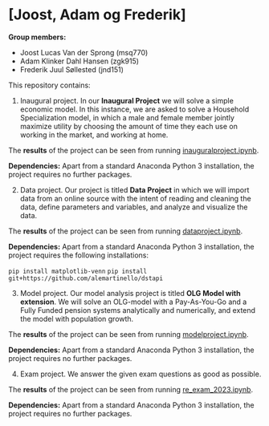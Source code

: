# \[Joost, Adam og Frederik\]

**Group members:**
- Joost Lucas Van der Sprong (msq770)
- Adam Klinker Dahl Hansen (zgk915)
- Frederik Juul Søllested (jnd151)

This repository contains:

1. Inaugural project. In our **Inaugural Project** we will solve a simple economic model. In this instance, we are asked to solve a Household Specialization model, in which a male and female member jointly maximize utility by choosing the amount of time they each use on working in the market, and working at home.

The **results** of the project can be seen from running [inauguralproject.ipynb](inauguralproject.ipynb).

**Dependencies:** Apart from a standard Anaconda Python 3 installation, the project requires no further packages.

2. Data project. Our project is titled **Data Project** in which we will import data from an online source with the intent of reading and cleaning the data, define parameters and variables, and analyze and visualize the data.

The **results** of the project can be seen from running [dataproject.ipynb](dataproject.ipynb).

**Dependencies:** Apart from a standard Anaconda Python 3 installation, the project requires the following installations:

``pip install matplotlib-venn``
``pip install git+https://github.com/alemartinello/dstapi``

3. Model project. Our model analysis project is titled **OLG Model with extension**. We will solve an OLG-model with a Pay-As-You-Go and a Fully Funded pension systems analytically and numerically, and extend the model with population growth.

The **results** of the project can be seen from running [modelproject.ipynb](modelproject.ipynb).

**Dependencies:** Apart from a standard Anaconda Python 3 installation, the project requires no further packages.

4. Exam project. We answer the given exam questions as good as possible.

The **results** of the project can be seen from running [re_exam_2023.ipynb](re_exam_2023.ipynb).

**Dependencies:** Apart from a standard Anaconda Python 3 installation, the project requires no further packages.